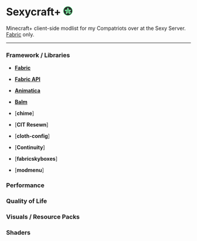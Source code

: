 # Sexycraft+ <img src="assets/logo.png" alt="logo" style="width:25px;height:25px;"> 
Minecraft+ client-side modlist for my Compatriots over at the Sexy Server. [Fabric](https://fabricmc.net/) only.



---

### Framework / Libraries

* [**Fabric**]()  

* [**Fabric API**]()  

* [**Animatica**]()  

* [**Balm**](https://www.curseforge.com/minecraft/mc-mods/balm-fabric/files)  

* [**chime**]  

* [**CIT Resewn**]  

* [**cloth-config**]  

* [**Continuity**]  

* [**fabricskyboxes**]  

* [**modmenu**]  

### Performance

### Quality of Life

### Visuals / Resource Packs

### Shaders


